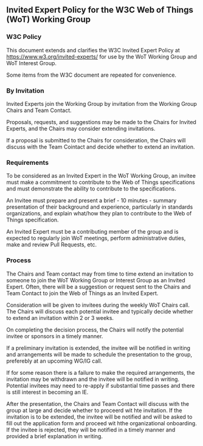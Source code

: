 ## Invited Expert Policy for the W3C Web of Things (WoT) Working Group

### W3C Policy

This document extends and clarifies the W3C Invited Expert Policy at https://www.w3.org/invited-experts/ for use by the WoT Working Group and WoT Interest Group.

Some items from the W3C document are repeated for convenience.

### By Invitation

Invited Experts join the Working Group by invitation from the Working Group Chairs and Team Contact. 

Proposals, requests, and suggestions may be made to the Chairs for Invited Experts, and the Chairs may consider extending invitations. 

If a proposal is submitted to the Chairs for consideration, the Chairs will discuss with the Team Cointact and decide whether to extend an invitation.

### Requirements

To be considered as an Invited Expert in the WoT Working Group, an invitee must make a commitment to contribute to the Web of Things specifications and must demonstrate the ability to contribute to the specifications. 

An Invitee must prepare and present a brief - 10 minutes - summary presentation of their background and experience, particularly in standards organizations, and explain what/how they plan to contribute to the Web of Things specification.

An Invited Expert must be a contributing member of the group and is expected to regularly join WoT meetings, perform administrative duties, make and review Pull Requests, etc.

### Process

The Chairs and Team contact may from time to time extend an invitation to someone to join the WoT Working Group or Interest Group as an Invited Expert. Often, there will be a suggestion or request sent to the Chairs and Team Contact to join the Web of Things as an Invited Expert.

Consideration will be given to invitees during the weekly WoT Chairs call. The Chairs will discuss each potential invitee and typically decide whether to extend an invitation within 2 or 3 weeks.

On completing the decision process, the Chairs will notify the potential invitee or sponsors in a timely manner.

If a preliminary invitation is extended, the invitee will be notified in writing and arrangements will be made to schedule the presentation to the group, preferebly at an upcoming WG/IG call.

If for some reason there is a failure to make the required arrangements, the invitation may be withdrawn and the invitee will be notified in writing. Potential invitees may need to re-apply if substantial time passes and there is still interest in becoming an IE.

After the presentation, the Chairs and Team Contact will discuss with the group at large and decide whether to proceerd wit hte invitation. If the invitation is to be extended, the invitee will be notified and will be asked to fill out the application form and proceed wit hthe organizational onboarding. If the invitee is rejected, they will be notified in a timely manner and provided a brief explanation in writing. 
